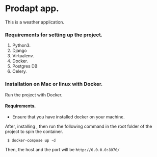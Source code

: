 # Prodapt app.

This is a weather application.

### Requirements for setting up the project.

1. Python3. 
2. Django
3. Virtualenv.
4. Docker.
5. Postgres DB
6. Celery.

### Installation on Mac or linux with Docker.

Run the project with Docker.

#### Requirements.

- Ensure that you have installed docker on your machine.

After, installing , then run the following command in the root folder of the 
project to spin the container.

```
 $ docker-compose up -d
```

Then, the host and the port will be `http://0.0.0.0:8070/` 
